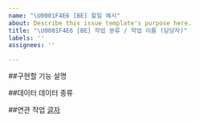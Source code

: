 ```yaml
---
name: "\U0001F4E6️ [BE] 할일 예시"
about: Describe this issue template's purpose here.
title: "\U0001F4E6️ [BE] 작업 분류 / 작업 이름 (담당자)"
labels: ''
assignees: ''

---
```


##구현할 기능
설명

##데이터
데이터 종류

##연관 작업
[글자](링크)
